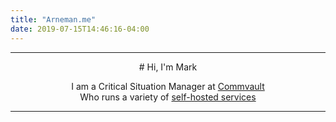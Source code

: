 ```yaml
---
title: "Arneman.me"
date: 2019-07-15T14:46:16-04:00
---
```


---

<center>
# Hi, I'm Mark

I am a Critical Situation Manager at [Commvault](https://commvault.com)\
Who runs a variety of [self-hosted services](https://status.arneman.me)
</center>

---
